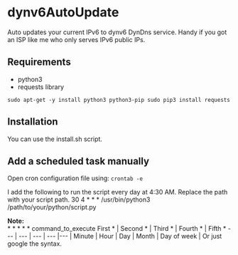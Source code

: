 # dynv6AutoUpdate
Auto updates your current IPv6 to dynv6 DynDns service. Handy if you got an ISP like me who only serves IPv6 public IPs.

## Requirements
- python3
- requests library

``
sudo apt-get -y install python3 python3-pip
sudo pip3 install requests
``

## Installation
You can use the install.sh script.


## Add a scheduled task manually
Open cron configuration file using:
`crontab -e`

I add the following to run the script every day at 4:30 AM.
Replace the path with your script path.
30 4 * * * /usr/bin/python3 /path/to/your/python/script.py

**Note:**\
\* \* \* \* \* command_to_execute
First * | Second * | Third * | Fourth * | Fifth *
--- | --- | --- | --- |--- 
| Minute | Hour | Day | Month | Day of week |
Or just google the syntax.
